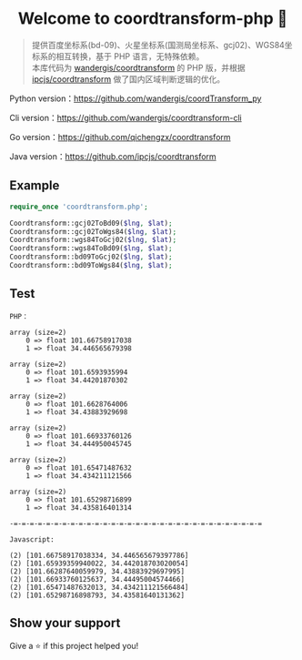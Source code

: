 <h1 align="center">Welcome to coordtransform-php 👋</h1>

> 提供百度坐标系(bd-09)、火星坐标系(国测局坐标系、gcj02)、WGS84坐标系的相互转换，基于 PHP 语言，无特殊依赖。<br>
> 本库代码为 [wandergis/coordtransform](https://github.com/wandergis/coordtransform) 的 PHP 版，并根据 [ipcjs/coordtransform](https://github.com/ipcjs/coordtransform) 做了国内区域判断逻辑的优化。

Python version：https://github.com/wandergis/coordTransform_py

Cli version：https://github.com/wandergis/coordtransform-cli

Go version：https://github.com/qichengzx/coordtransform

Java version：https://github.com/ipcjs/coordtransform

## Example

```php
require_once 'coordtransform.php';

Coordtransform::gcj02ToBd09($lng, $lat);
Coordtransform::gcj02ToWgs84($lng, $lat);
Coordtransform::wgs84ToGcj02($lng, $lat);
Coordtransform::wgs84ToBd09($lng, $lat);
Coordtransform::bd09ToGcj02($lng, $lat);
Coordtransform::bd09ToWgs84($lng, $lat);
```

## Test

```
PHP：

array (size=2)
    0 => float 101.66758917038
    1 => float 34.446565679398

array (size=2)
    0 => float 101.6593935994
    1 => float 34.44201870302

array (size=2)
    0 => float 101.6628764006
    1 => float 34.43883929698

array (size=2)
    0 => float 101.66933760126
    1 => float 34.444950045745

array (size=2)
    0 => float 101.65471487632
    1 => float 34.434211121566

array (size=2)
    0 => float 101.65298716899
    1 => float 34.435816401314

-=-=-=-=-=-=-=-=-=-=-=-=-=-=-=-=-=-=-=-=-=-=-=-=-=-=-=-=-=-=-=

Javascript: 

(2) [101.66758917038334, 34.446565679397786]
(2) [101.65939359940022, 34.442018703020054]
(2) [101.66287640059979, 34.43883929697995]
(2) [101.66933760125637, 34.44495004574466]
(2) [101.65471487632013, 34.434211121566484]
(2) [101.65298716898793, 34.43581640131362]
```

## Show your support

Give a ⭐️ if this project helped you!
